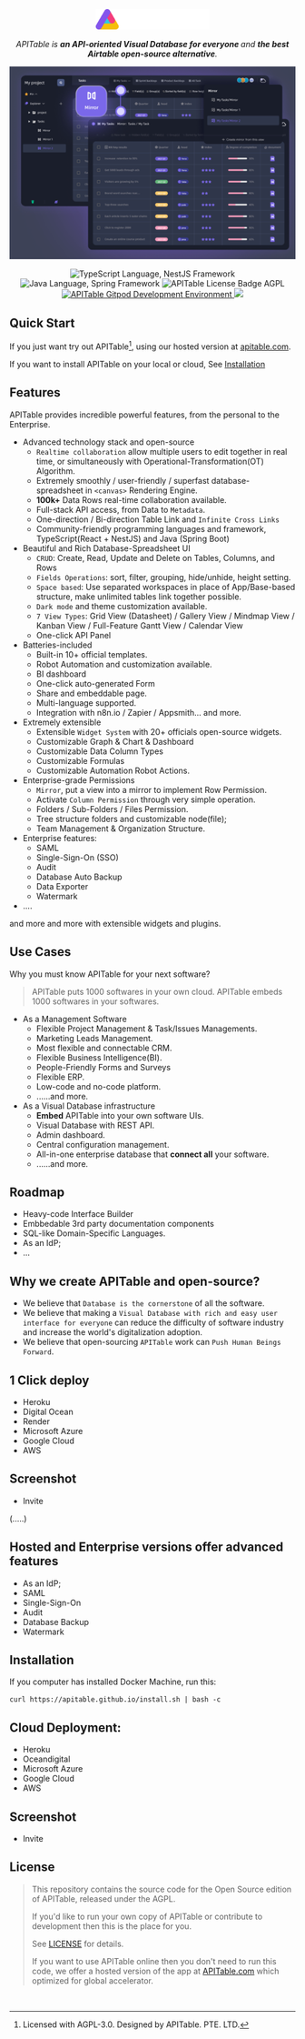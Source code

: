 
<p align="center">
    <img width="200" src="docs/static/logo.svg" alt="APITable Logo Image" />
</p>

<p align="center">
    <em>
        APITable is <b>an API-oriented Visual Database for everyone </b>and <b>the best Airtable open-source alternative</b>.
    </em>
</p>
<p align="center">
    <img src="docs/static/cover.png" alt="APITable Cover Image" />
</p>



<p align="center">
    <img src="https://img.shields.io/badge/TypeScript-007ACC?logo=typescript&logoColor=white" alt="TypeScript Language, NestJS Framework" />
    <img src="https://img.shields.io/badge/Java-ED8B00?logo=spring&logoColor=white" alt="Java Language, Spring Framework" />
    <img src="https://img.shields.io/badge/LICENSE-AGPL-ff69b4" alt="APITable License Badge AGPL" />
    <a href="https://gitpod.io/#https://github.com/apitable/apitable">
        <img src="https://img.shields.io/badge/gitpod-devenv-orange" alt="APITable Gitpod Development Environment" />
    </a>
    <a href="https://render.com/deploy?repo=https://github.com/apitable/apitable">
        <img src="https://img.shields.io/badge/render-deploy-5364e9" />
    </a>
</p>

## Quick Start

If you just want try out APITable[^info], using our hosted version at [apitable.com](https://apitable.com).

If you want to install APITable on your local or cloud, See [Installation](#installation)


## Features

APITable provides incredible powerful features, from the personal to the Enterprise.

- Advanced technology stack and open-source
    - `Realtime collaboration` allow multiple users to edit together in real time, or simultaneously with Operational-Transformation(OT) Algorithm.
    - Extremely smoothly / user-friendly / superfast database-spreadsheet in  `<canvas>` Rendering Engine.
    - **100k+** Data Rows real-time collaboration available.
    - Full-stack API access, from Data to `Metadata`.
    - One-direction / Bi-direction Table Link and `Infinite Cross Links` 
    - Community-friendly programming languages and framework, TypeScript(React + NestJS) and Java (Spring Boot)
- Beautiful and Rich Database-Spreadsheet UI
    - `CRUD`: Create, Read, Update and Delete on Tables, Columns, and Rows
    - `Fields Operations`: sort, filter, grouping, hide/unhide, height setting.
    - `Space based`: Use separated workspaces in place of App/Base-based structure, make unlimited tables link together possible.
    - `Dark mode` and theme customization available.
    - `7 View Types`: Grid View (Datasheet) / Gallery View / Mindmap View /  Kanban View / Full-Feature Gantt View / Calendar View
    - One-click API Panel
- Batteries-included
    - Built-in 10+ official templates.
    - Robot Automation and customization available.
    - BI dashboard
    - One-click auto-generated Form
    - Share and embeddable page.
    - Multi-language supported.
    - Integration with n8n.io / Zapier / Appsmith... and more.
- Extremely extensible
    - Extensible `Widget System` with 20+ officials open-source widgets.
    - Customizable Graph & Chart & Dashboard
    - Customizable Data Column Types
    - Customizable Formulas
    - Customizable Automation Robot Actions.
- Enterprise-grade Permissions
    - `Mirror`, put a view into a mirror to implement Row Permission.
    - Activate `Column Permission` through very simple operation.
    - Folders / Sub-Folders / Files Permission.
    - Tree structure folders and customizable node(file);
    - Team Management & Organization Structure.
- Enterprise features:
    - SAML
    - Single-Sign-On (SSO)
    - Audit
    - Database Auto Backup
    - Data Exporter
    - Watermark
- ....

and more and more with extensible widgets and plugins.

## Use Cases

Why you must know APITable for your next software?

> APITable puts 1000 softwares in your own cloud.
> APITable embeds 1000 softwares in your softwares.

- As a Management Software
    - Flexible Project Management & Task/Issues Managements.
    - Marketing Leads Management. 
    - Most flexible and connectable CRM.
    - Flexible Business Intelligence(BI).
    - People-Friendly Forms and Surveys
    - Flexible ERP.
    - Low-code and no-code platform.
    - ......and more.
- As a Visual Database infrastructure
    - **Embed** APITable into your own software UIs.
    - Visual Database with REST API.
    - Admin dashboard.
    - Central configuration management.
    - All-in-one enterprise database that **connect all** your software.
    - ......and more.

## Roadmap

- Heavy-code Interface Builder
- Embbedable  3rd party documentation components
- SQL-like Domain-Specific Languages.
- As an IdP;
- ...

## Why we create APITable and open-source?

- We believe that `Database is the cornerstone` of all the software.
- We believe that making a `Visual Database with rich and easy user interface for everyone` can reduce the difficulty of software industry and increase the world's digitalization adoption.
- We believe that open-sourcing `APITable` work can `Push Human Beings Forward`.


## 1 Click deploy

- Heroku
- Digital Ocean
- Render
- Microsoft Azure
- Google Cloud
- AWS


## Screenshot

- Invite

(.....)


## Hosted and Enterprise versions offer advanced features

- As an IdP;
- SAML
- Single-Sign-On
- Audit
- Database Backup
- Watermark



## Installation


If you computer has installed Docker Machine, run this:

```
curl https://apitable.github.io/install.sh | bash -c
```

## Cloud Deployment:

- Heroku
- Oceandigital
- Microsoft Azure
- Google Cloud
- AWS

## Screenshot

- Invite


## License

> This repository contains the source code for the Open Source edition of APITable, released under the AGPL.
> 
> If you'd like to run your own copy of APITable or contribute to development then this is the place for you.
>
> See [LICENSE](./LICENSE) for details.
>
> If you want to use APITable online then you don't need to run this code, we offer a hosted version of the app at [APITable.com](https://apitable.com) which optimized for global accelerator.


<br/>

[^info]: Licensed with AGPL-3.0. Designed by APITable. PTE. LTD.
